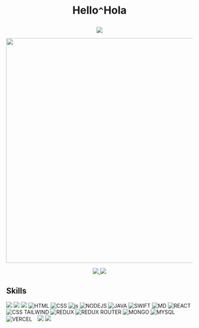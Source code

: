 # <p align="center"> Hello`^`Hola </p>


<p align="center">
  <a href="https://open.spotify.com">
    <img src="https://spotify-github-profile.vercel.app/api/view?uid=31nbe5jslopjjehbj3mb7vdpkjza&cover_image=true&theme=novatorem&show_offline=false&background_color=121212&interchange=false&bar_color=53b14f&bar_color_cover=false" />
  </a>
</p>

<p align="center">
  <a href="https://aiurl.vercel.app">
    <img  width="605" src="https://github.com/imonish8/imonish8/assets/115737071/9560ce8a-ff43-4caf-96cd-95848867ed9c" />
  </a>
</p>

<p align="center">
<a align="center" href="https://www.linkedin.com/in/monishnule/">  <img src="https://img.shields.io/badge/LinkedIn-0077B5?style=for-the-badge&logo=linkedin&logoColor=white" /> </a>  <a href="https://www.instagram.com/er_mn8_500/"> <img src="https://img.shields.io/badge/Instagram-E4405F?style=for-the-badge&logo=instagram&logoColor=white"/></a> 

</p>


## Skills 

<img src="https://img.shields.io/badge/Windows-0078D6?style=for-the-badge&logo=windows&logoColor=white" href="https://monishnule.dev" /> <img src="https://img.shields.io/badge/iOS-000000?style=for-the-badge&logo=ios&logoColor=white" /> 
<img src="https://img.shields.io/badge/Python-3776AB?style=for-the-badge&logo=python&logoColor=white" /> 
<img alt ="HTML" src="https://img.shields.io/badge/HTML-239120?style=for-the-badge&logo=html5&logoColor=white" /> 
<img alt ="CSS" src="https://img.shields.io/badge/CSS-239120?&style=for-the-badge&logo=css3&logoColor=white" /> 
<img alt ="js" src="https://img.shields.io/badge/JavaScript-F7DF1E?style=for-the-badge&logo=javascript&logoColor=black" /> 
<img alt ="NODEJS" src="https://img.shields.io/badge/Node.js-43853D?style=for-the-badge&logo=node.js&logoColor=white" /> 
<img alt ="JAVA" src="https://img.shields.io/badge/Java-ED8B00?style=for-the-badge&logo=openjdk&logoColor=white" /> 
<img alt ="SWIFT" src="https://img.shields.io/badge/Swift-FA7343?style=for-the-badge&logo=swift&logoColor=white" /> 
<img alt ="MD" src="https://img.shields.io/badge/Markdown-000000?style=for-the-badge&logo=markdown&logoColor=white" /> 
<img alt ="REACT" src="https://img.shields.io/badge/React-20232A?style=for-the-badge&logo=react&logoColor=61DAFB" /> 
<img alt ="CSS TAILWIND" src="https://img.shields.io/badge/Tailwind_CSS-38B2AC?style=for-the-badge&logo=tailwind-css&logoColor=white" /> 
<img alt ="REDUX" src="https://img.shields.io/badge/Redux-593D88?style=for-the-badge&logo=redux&logoColor=white" /> 
<img alt ="REDUX ROUTER" src="https://img.shields.io/badge/React_Router-CA4245?style=for-the-badge&logo=react-router&logoColor=white" /> 
<img alt ="MONGO" src="https://img.shields.io/badge/MongoDB-4EA94B?style=for-the-badge&logo=mongodb&logoColor=white" /> 
<img alt ="MYSQL" src="https://img.shields.io/badge/MySQL-00000F?style=for-the-badge&logo=mysql&logoColor=white" /> 
<img alt ="VERCEL" src="https://img.shields.io/badge/Vercel-000000?style=for-the-badge&logo=vercel&logoColor=white" /> 
<img alt ="" src="" /> 
<img alt ="" src="" /> 
<img alt ="" src="" /> 
<img src="https://img.shields.io/badge/Linux-FCC624?style=for-the-badge&logo=linux&logoColor=black" /> 
<img src="https://img.shields.io/badge/mac%20os-000000?style=for-the-badge&logo=apple&logoColor=white" />  

